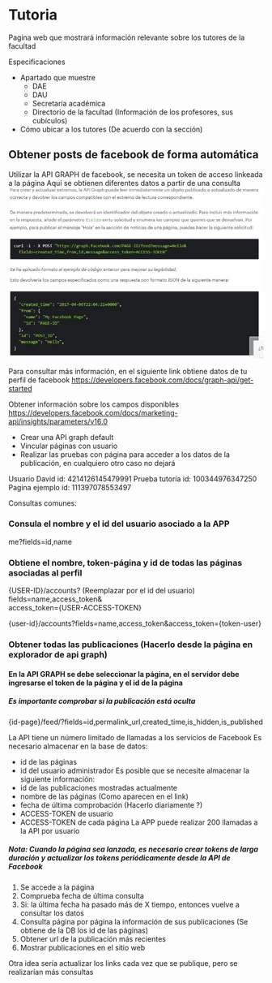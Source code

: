 # Tutoria
Pagina web que mostrará información relevante sobre los tutores de la facultad

Especificaciones
- Apartado que muestre
  - DAE
  - DAU
  - Secretaría académica
  - Directorio de la facultad (Información de los profesores, sus cubículos)
- Cómo ubicar a los tutores (De acuerdo con la sección)


## Obtener posts de facebook de forma automática
Utilizar la API GRAPH de facebook, se necesita un token de acceso linkeada a la página
Aquí se obtienen diferentes datos a partir de una consulta
![Consulta de ejemplo](img/Ejemplo_valores_de_post.JPG)

Para consultar más información, en el siguiente link obtiene datos de tu perfil de facebook
https://developers.facebook.com/docs/graph-api/get-started

Obtener información sobre los campos disponibles
https://developers.facebook.com/docs/marketing-api/insights/parameters/v16.0

- Crear una API graph default
- Vincular páginas con usuario
- Realizar las pruebas con página para acceder a los datos de la publicación, en cualquiero otro caso no dejará

Usuario David id: 4214126145479991
Prueba tutoría id: 100344976347250
Pagina ejemplo id: 111397078553497


Consultas comunes:
### Consula el nombre y el id del usuario asociado a la APP 
  me?fields=id,name  

### Obtiene el nombre, token-página y id de todas las páginas asociadas al perfil
  {USER-ID}/accounts?                 (Reemplazar por el id del usuario)
  fields=name,access_token&         
  access_token={USER-ACCESS-TOKEN}    

  {user-id}/accounts?fields=name,access_token&access_token={token-user}

### Obtener todas las publicaciones (Hacerlo desde la página en explorador de api graph)
#### En la API GRAPH se debe seleccionar la página, en el servidor debe ingresarse el token de la página y el id de la página
##### Es importante comprobar si la publicación está oculta
{id-page}/feed/?fields=id,permalink_url,created_time,is_hidden,is_published

La API tiene un número limitado de llamadas a los servicios de Facebook
Es necesario almacenar en la base de datos:
  - id de las páginas
  - id del usuario administrador
Es posible que se necesite almacenar la siguiente información:
  - id de las publicaciones mostradas actualmente
  - nombre de las páginas (Como aparecen en el link)
  - fecha de última comprobación (Hacerlo diariamente ?)
  - ACCESS-TOKEN de usuario
  - ACCESS-TOKEN de cada página
La APP puede realizar 200 llamadas a la API por usuario
##### Nota: Cuando la página sea lanzada, es necesario crear tokens de larga duración y actualizar los tokens periódicamente desde la API de Facebook

1. Se accede a la página
2. Comprueba fecha de última consulta
3. Si: la última fecha ha pasado más de X tiempo, entonces vuelve a consultar los datos
4. Consulta página por página la información de sus publicaciones (Se obtiene de la DB los id de las páginas)
5. Obtener url de la publicación más recientes
6. Mostrar publicaciones en el sitio web

Otra idea sería actualizar los links cada vez que se publique, pero se realizarían más consultas